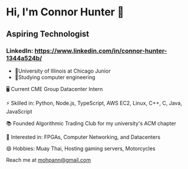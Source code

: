 # Hi, I'm Connor Hunter :slightly_smiling_face:
## Aspiring Technologist
### LinkedIn: https://www.linkedin.com/in/connor-hunter-1344a524b/

 - 📖University of Illinois at Chicago Junior
 - 💭Studying computer engineering

🖥️ Current CME Group Datacenter Intern

⚡ Skilled in: Python, Node.js, TypeScript, AWS EC2, Linux, C++, C, Java, JavaScript

📚 Founded Algorithmic Trading Club for my university's ACM chapter

💬 Interested in: FPGAs, Computer Networking, and Datacenters

😄 Hobbies: Muay Thai, Hosting gaming servers, Motorcycles


Reach me at mohpann@gmail.com

<!--
**Mohpann/Mohpann** is a ✨ _special_ ✨ repository because its `README.md` (this file) appears on your GitHub profile.

Here are some ideas to get you started:
- 🔭 I’m currently working on ...
- 🌱 I’m currently learning ...
- 👯 I’m looking to collaborate on ...
- 🤔 I’m looking for help with ...
- 💬 Ask me about ...
- 📫 How to reach me: ...
- 😄 Pronouns: ...
- ⚡ Fun fact: ...
DISPLAY LEETCODE STATS (I kinda suck rn)
**![Leetcode Stats](https://leetcard.jacoblin.cool/Mopann)
-->
